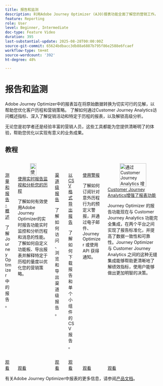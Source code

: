 ```yaml
---
title: 报告和监测
description: 利用Adobe Journey Optimizer (AJO)报表功能全面了解您的营销工作。 了解如何通过Customer Journey Analytics访问概述指标、深入了解促销活动和特定于历程的报表，以及解锁高级分析。
feature: Reporting
role: User
level: Beginner, Intermediate
doc-type: Feature Video
duration: 395
last-substantial-update: 2025-08-28T00:00:00Z
source-git-commit: 65624bdbacc3db88a6887b795f86e2588e6fcaef
workflow-type: tm+mt
source-wordcount: '392'
ht-degree: 48%

---
```



# 报告和监测

Adobe Journey Optimizer中的报表旨在将原始数据转换为切实可行的见解，以帮助您优化客户历程和营销策略。 了解如何通过Customer Journey Analytics访问概述指标、深入了解促销活动和特定于历程的报表，以及解锁高级分析。

无论您是初学者还是经验丰富的营销人员，这些工具都能为您提供清晰明了的体验，帮助您优化以实现有意义的业务成果。

## 教程

<!-- CARDS
* https://experienceleague.adobe.com/en/docs/journey-optimizer-learn/tutorials/report-and-monitor/measurement-and-reporting-overview
* https://experienceleague.adobe.com/en/docs/journey-optimizer-learn/tutorials/report-and-monitor/monitor-and-analyze-your-journey-with-live-reports
* https://experienceleague.adobe.com/en/docs/journey-optimizer-learn/tutorials/report-and-monitor/channel-level-reports
* https://experienceleague.adobe.com/en/docs/journey-optimizer-learn/tutorials/report-and-monitor/export-reports-in-csv-format
* https://experienceleague.adobe.com/en/docs/journey-optimizer-learn/tutorials/report-and-monitor/alerts
* https://experienceleague.adobe.com/en/docs/journey-optimizer-learn/tutorials/report-and-monitor/enhanced-reporting-with-customer-journey-analytics
-->
<!-- START CARDS HTML - DO NOT MODIFY BY HAND -->
<div class="columns">
    <div class="column is-half-tablet is-half-desktop is-one-third-widescreen" aria-label="Measurement & Reporting - Overview">
        <div class="card" style="height: 100%; display: flex; flex-direction: column; height: 100%;">
            <div class="card-image">
                <figure class="image x-is-16by9">
                    <a href="https://experienceleague.adobe.com/zh-hans/docs/journey-optimizer-learn/tutorials/report-and-monitor/measurement-and-reporting-overview" title="测量和报告 - 概述" target="_blank" rel="referrer">
                        <img class="is-bordered-r-small" src="https://video.tv.adobe.com/v/3432673/?format=jpeg&nocache=1756406406381" alt="测量和报告 - 概述"
                             style="width: 100%; aspect-ratio: 16 / 9; object-fit: cover; overflow: hidden; display: block; margin: auto;">
                    </a>
                </figure>
            </div>
            <div class="card-content is-padded-small" style="display: flex; flex-direction: column; flex-grow: 1; justify-content: space-between;">
                <div class="top-card-content">
                    <p class="headline is-size-6 has-text-weight-bold">
                        <a href="https://experienceleague.adobe.com/zh-hans/docs/journey-optimizer-learn/tutorials/report-and-monitor/measurement-and-reporting-overview" target="_blank" rel="referrer" title="测量和报告 - 概述">测量和报告 - 概述</a>
                    </p>
                    <p class="is-size-6">了解 Journey Optimizer 中的报告。</p>
                </div>
                <a href="https://experienceleague.adobe.com/zh-hans/docs/journey-optimizer-learn/tutorials/report-and-monitor/measurement-and-reporting-overview" target="_blank" rel="referrer" class="spectrum-Button spectrum-Button--outline spectrum-Button--primary spectrum-Button--sizeM" style="align-self: flex-start; margin-top: 1rem;">
                    <span class="spectrum-Button-label has-no-wrap has-text-weight-bold">观看</span>
                </a>
            </div>
        </div>
    </div>
    <div class="column is-half-tablet is-half-desktop is-one-third-widescreen" aria-label="Monitor and analyze your journey with live reports">
        <div class="card" style="height: 100%; display: flex; flex-direction: column; height: 100%;">
            <div class="card-image">
                <figure class="image x-is-16by9">
                    <a href="https://experienceleague.adobe.com/en/docs/journey-optimizer-learn/tutorials/report-and-monitor/monitor-and-analyze-your-journey-with-live-reports" title="使用实时报告监控和分析您的历程" target="_blank" rel="referrer">
                        <img class="is-bordered-r-small" src="https://video.tv.adobe.com/v/3470709/?format=jpeg&nocache=1756406406388" alt="使用实时报告监控和分析您的历程"
                             style="width: 100%; aspect-ratio: 16 / 9; object-fit: cover; overflow: hidden; display: block; margin: auto;">
                    </a>
                </figure>
            </div>
            <div class="card-content is-padded-small" style="display: flex; flex-direction: column; flex-grow: 1; justify-content: space-between;">
                <div class="top-card-content">
                    <p class="headline is-size-6 has-text-weight-bold">
                        <a href="https://experienceleague.adobe.com/en/docs/journey-optimizer-learn/tutorials/report-and-monitor/monitor-and-analyze-your-journey-with-live-reports" target="_blank" rel="referrer" title="使用实时报告监控和分析您的历程">使用实时报告监视和分析您的历程</a>
                    </p>
                    <p class="is-size-6">了解如何有效使用Adobe Journey Optimizer的实时报告功能实时监控和分析历程和消息的性能。 了解如何自定义功能板、导出报表并解释特定于历程的量度以优化您的营销策略。</p>
                </div>
                <a href="https://experienceleague.adobe.com/en/docs/journey-optimizer-learn/tutorials/report-and-monitor/monitor-and-analyze-your-journey-with-live-reports" target="_blank" rel="referrer" class="spectrum-Button spectrum-Button--outline spectrum-Button--primary spectrum-Button--sizeM" style="align-self: flex-start; margin-top: 1rem;">
                    <span class="spectrum-Button-label has-no-wrap has-text-weight-bold">观看</span>
                </a>
            </div>
        </div>
    </div>
    <div class="column is-half-tablet is-half-desktop is-one-third-widescreen" aria-label="Channel level reports">
        <div class="card" style="height: 100%; display: flex; flex-direction: column; height: 100%;">
            <div class="card-image">
                <figure class="image x-is-16by9">
                    <a href="https://experienceleague.adobe.com/en/docs/journey-optimizer-learn/tutorials/report-and-monitor/channel-level-reports" title="渠道级别报告" target="_blank" rel="referrer">
                        <img class="is-bordered-r-small" src="https://video.tv.adobe.com/v/3424537/?format=jpeg&nocache=1756406406387" alt="渠道级别报告"
                             style="width: 100%; aspect-ratio: 16 / 9; object-fit: cover; overflow: hidden; display: block; margin: auto;">
                    </a>
                </figure>
            </div>
            <div class="card-content is-padded-small" style="display: flex; flex-direction: column; flex-grow: 1; justify-content: space-between;">
                <div class="top-card-content">
                    <p class="headline is-size-6 has-text-weight-bold">
                        <a href="https://experienceleague.adobe.com/en/docs/journey-optimizer-learn/tutorials/report-and-monitor/channel-level-reports" target="_blank" rel="referrer" title="渠道级别报告">渠道级报告</a>
                    </p>
                    <p class="is-size-6">了解如何访问、浏览和导出渠道级报告。</p>
                </div>
                <a href="https://experienceleague.adobe.com/en/docs/journey-optimizer-learn/tutorials/report-and-monitor/channel-level-reports" target="_blank" rel="referrer" class="spectrum-Button spectrum-Button--outline spectrum-Button--primary spectrum-Button--sizeM" style="align-self: flex-start; margin-top: 1rem;">
                    <span class="spectrum-Button-label has-no-wrap has-text-weight-bold">观看</span>
                </a>
            </div>
        </div>
    </div>
    <div class="column is-half-tablet is-half-desktop is-one-third-widescreen" aria-label="Export reports in CSV format">
        <div class="card" style="height: 100%; display: flex; flex-direction: column; height: 100%;">
            <div class="card-image">
                <figure class="image x-is-16by9">
                    <a href="https://experienceleague.adobe.com/en/docs/journey-optimizer-learn/tutorials/report-and-monitor/export-reports-in-csv-format" title="以 CSV 格式导出报告" target="_blank" rel="referrer">
                        <img class="is-bordered-r-small" src="https://video.tv.adobe.com/v/3424603/?format=jpeg&nocache=1756406406384" alt="以 CSV 格式导出报告"
                             style="width: 100%; aspect-ratio: 16 / 9; object-fit: cover; overflow: hidden; display: block; margin: auto;">
                    </a>
                </figure>
            </div>
            <div class="card-content is-padded-small" style="display: flex; flex-direction: column; flex-grow: 1; justify-content: space-between;">
                <div class="top-card-content">
                    <p class="headline is-size-6 has-text-weight-bold">
                        <a href="https://experienceleague.adobe.com/en/docs/journey-optimizer-learn/tutorials/report-and-monitor/export-reports-in-csv-format" target="_blank" rel="referrer" title="以 CSV 格式导出报告">以 CSV 格式导出报告</a>
                    </p>
                    <p class="is-size-6">了解如何下载报告和单个小组件的 CSV 报告。</p>
                </div>
                <a href="https://experienceleague.adobe.com/en/docs/journey-optimizer-learn/tutorials/report-and-monitor/export-reports-in-csv-format" target="_blank" rel="referrer" class="spectrum-Button spectrum-Button--outline spectrum-Button--primary spectrum-Button--sizeM" style="align-self: flex-start; margin-top: 1rem;">
                    <span class="spectrum-Button-label has-no-wrap has-text-weight-bold">观看</span>
                </a>
            </div>
        </div>
    </div>
    <div class="column is-half-tablet is-half-desktop is-one-third-widescreen" aria-label="Use alerts">
        <div class="card" style="height: 100%; display: flex; flex-direction: column; height: 100%;">
            <div class="card-image">
                <figure class="image x-is-16by9">
                    <a href="https://experienceleague.adobe.com/en/docs/journey-optimizer-learn/tutorials/report-and-monitor/alerts" title="使用警报" target="_blank" rel="referrer">
                        <img class="is-bordered-r-small" src="https://video.tv.adobe.com/v/336218?format=jpeg&nocache=1756406406387" alt="使用警报"
                             style="width: 100%; aspect-ratio: 16 / 9; object-fit: cover; overflow: hidden; display: block; margin: auto;">
                    </a>
                </figure>
            </div>
            <div class="card-content is-padded-small" style="display: flex; flex-direction: column; flex-grow: 1; justify-content: space-between;">
                <div class="top-card-content">
                    <p class="headline is-size-6 has-text-weight-bold">
                        <a href="https://experienceleague.adobe.com/en/docs/journey-optimizer-learn/tutorials/report-and-monitor/alerts" target="_blank" rel="referrer" title="使用警报">使用警报</a>
                    </p>
                    <p class="is-size-6">了解如何订阅针对意外历程行为的预定义警报，并通过电子邮件、Journey Optimizer 或使用 API 获得通知。</p>
                </div>
                <a href="https://experienceleague.adobe.com/en/docs/journey-optimizer-learn/tutorials/report-and-monitor/alerts" target="_blank" rel="referrer" class="spectrum-Button spectrum-Button--outline spectrum-Button--primary spectrum-Button--sizeM" style="align-self: flex-start; margin-top: 1rem;">
                    <span class="spectrum-Button-label has-no-wrap has-text-weight-bold">观看</span>
                </a>
            </div>
        </div>
    </div>
    <div class="column is-half-tablet is-half-desktop is-one-third-widescreen" aria-label="Enhanced reporting with Customer Journey Analytics">
        <div class="card" style="height: 100%; display: flex; flex-direction: column; height: 100%;">
            <div class="card-image">
                <figure class="image x-is-16by9">
                    <a href="https://experienceleague.adobe.com/en/docs/journey-optimizer-learn/tutorials/report-and-monitor/enhanced-reporting-with-customer-journey-analytics" title="通过 Customer Journey Analytics 增强的报告功能" target="_blank" rel="referrer">
                        <img class="is-bordered-r-small" src="https://video.tv.adobe.com/v/3430413/?format=jpeg&nocache=1756406406386" alt="通过 Customer Journey Analytics 增强的报告功能"
                             style="width: 100%; aspect-ratio: 16 / 9; object-fit: cover; overflow: hidden; display: block; margin: auto;">
                    </a>
                </figure>
            </div>
            <div class="card-content is-padded-small" style="display: flex; flex-direction: column; flex-grow: 1; justify-content: space-between;">
                <div class="top-card-content">
                    <p class="headline is-size-6 has-text-weight-bold">
                        <a href="https://experienceleague.adobe.com/en/docs/journey-optimizer-learn/tutorials/report-and-monitor/enhanced-reporting-with-customer-journey-analytics" target="_blank" rel="referrer" title="通过 Customer Journey Analytics 增强的报告功能">Customer Journey Analytics增强了报表功能</a>
                    </p>
                    <p class="is-size-6">Journey Optimizer 的报告功能现在与 Customer Journey Analytics 功能完全集成，在两个平台之间实现了报告标准化，并提高了数据一致性和可靠性。Journey Optimizer 与 Customer Journey Analytics 之间的这种无缝集成能够帮助更清晰地了解绩效指标，使用户能够做出更加明智的决策。</p>
                </div>
                <a href="https://experienceleague.adobe.com/en/docs/journey-optimizer-learn/tutorials/report-and-monitor/enhanced-reporting-with-customer-journey-analytics" target="_blank" rel="referrer" class="spectrum-Button spectrum-Button--outline spectrum-Button--primary spectrum-Button--sizeM" style="align-self: flex-start; margin-top: 1rem;">
                    <span class="spectrum-Button-label has-no-wrap has-text-weight-bold">观看</span>
                </a>
            </div>
        </div>
    </div>
</div>
<!-- END CARDS HTML - DO NOT MODIFY BY HAND -->



有关Adobe Journey Optimizer中报表的更多信息，请参阅[产品文档](https://experienceleague.adobe.com/en/docs/journey-optimizer/using/reporting/reporting-landing-page)。
